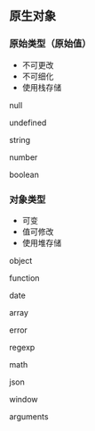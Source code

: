 ## 原生对象

### 原始类型（原始值）

* 不可更改
* 不可细化
* 使用栈存储

null

undefined

string

number

boolean

### 对象类型

* 可变
* 值可修改
* 使用堆存储

object

function

date

array

error

regexp

math

json

window

arguments

